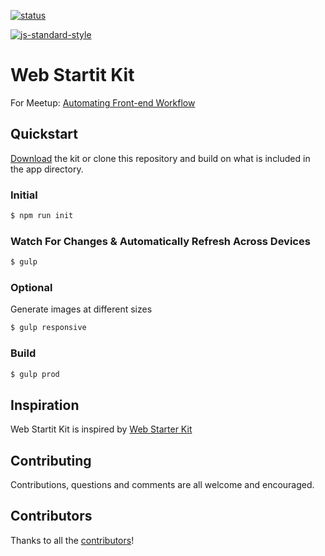 [![status](https://david-dm.org/daliborgogic/web-startit-kit/dev-status.svg)](https://david-dm.org/daliborgogic/web-startit-kit#info=devDependencies)

[![js-standard-style](https://img.shields.io/badge/code%20style-standard-brightgreen.svg)](http://standardjs.com/)

# Web Startit Kit
For Meetup: [Automating Front-end Workflow](https://daliborgogic.com/notes/automating-front-end-workflow) 

## Quickstart

[Download](https://github.com/daliborgogic/web-startit-kit/archive/master.zip) the kit or clone this repository and build on what is included in the app directory.

### Initial

```sh
$ npm run init
```

### Watch For Changes & Automatically Refresh Across Devices

```sh
$ gulp
```

### Optional
Generate images at different sizes

```sh
$ gulp responsive
```
### Build

```sh
$ gulp prod
```

## Inspiration

Web Startit Kit is inspired by [Web Starter Kit](https://github.com/google/web-starter-kit) 

## Contributing

Contributions, questions and comments are all welcome and encouraged. 

## Contributors
Thanks to all the [contributors](https://github.com/daliborgogic/web-startit-kit/graphs/contributors)!
